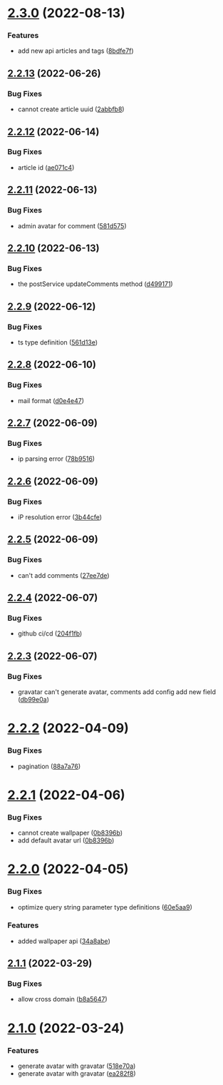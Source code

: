 # [2.3.0](https://github.com/wujihua118/nest-api-server/compare/v2.2.13...v2.3.0) (2022-08-13)


### Features

* add new api articles and tags ([8bdfe7f](https://github.com/wujihua118/nest-api-server/commit/8bdfe7fd2558227cf8711ef0af9a3a27bd504263))

## [2.2.13](https://github.com/wujihua118/nest-api-server/compare/v2.2.12...v2.2.13) (2022-06-26)


### Bug Fixes

* cannot create article uuid ([2abbfb8](https://github.com/wujihua118/nest-api-server/commit/2abbfb86038c24d6ea0b4ed715fdd1077dce798b))

## [2.2.12](https://github.com/wujihua118/nest-api-server/compare/v2.2.11...v2.2.12) (2022-06-14)


### Bug Fixes

* article id ([ae071c4](https://github.com/wujihua118/nest-api-server/commit/ae071c4dc95880342cc5b1a416c347af4f7225e3))

## [2.2.11](https://github.com/wujihua118/nest-api-server/compare/v2.2.10...v2.2.11) (2022-06-13)


### Bug Fixes

* admin avatar for comment ([581d575](https://github.com/wujihua118/nest-api-server/commit/581d575baf676aa68dec4b2a5c7737bd61b3e66e))

## [2.2.10](https://github.com/wujihua118/nest-api-server/compare/v2.2.9...v2.2.10) (2022-06-13)


### Bug Fixes

* the postService updateComments method ([d499171](https://github.com/wujihua118/nest-api-server/commit/d4991711aa5dad0e6d480b894d2c0be27025ccf3))

## [2.2.9](https://github.com/wujihua118/nest-api-server/compare/v2.2.8...v2.2.9) (2022-06-12)


### Bug Fixes

* ts type definition ([561d13e](https://github.com/wujihua118/nest-api-server/commit/561d13ebe86e7987458c1787d50677554af8fc26))

## [2.2.8](https://github.com/wujihua118/nest-api-server/compare/v2.2.7...v2.2.8) (2022-06-10)


### Bug Fixes

* mail format ([d0e4e47](https://github.com/wujihua118/nest-api-server/commit/d0e4e473ecd65e6227db3a1bd79f865927505e11))

## [2.2.7](https://github.com/wujihua118/nest-api-server/compare/v2.2.6...v2.2.7) (2022-06-09)


### Bug Fixes

* ip parsing error ([78b9516](https://github.com/wujihua118/nest-api-server/commit/78b9516745a3daea1b1a53df005c113ae5c82836))

## [2.2.6](https://github.com/wujihua118/nest-api-server/compare/v2.2.5...v2.2.6) (2022-06-09)


### Bug Fixes

* iP resolution error ([3b44cfe](https://github.com/wujihua118/nest-api-server/commit/3b44cfe8700b4fa01618fa8bb0a93ce70f043d67))

## [2.2.5](https://github.com/wujihua118/nest-api-server/compare/v2.2.4...v2.2.5) (2022-06-09)


### Bug Fixes

* can't add comments ([27ee7de](https://github.com/wujihua118/nest-api-server/commit/27ee7de20863699326286f66236b22c8edd8f77e))

## [2.2.4](https://github.com/wujihua118/nest-api-server/compare/v2.2.3...v2.2.4) (2022-06-07)


### Bug Fixes

* github ci/cd ([204f1fb](https://github.com/wujihua118/nest-api-server/commit/204f1fb03f808f75e41e004d5beb23fd3e0c712b))

## [2.2.3](https://github.com/wujihua118/nest-api-server/compare/v2.2.2...v2.2.3) (2022-06-07)


### Bug Fixes

* gravatar can't generate avatar, comments add config add new field ([db99e0a](https://github.com/wujihua118/nest-api-server/commit/db99e0a899c87cacf7e11f694fb258c8aa262a15))

# [2.2.2](https://github.com/wujihua118/nest-api-server/compare/v2.2.1...v2.2.2) (2022-04-09)


### Bug Fixes

* pagination ([88a7a76](https://github.com/wujihua118/nest-api-server/commit/88a7a765ef7a88abdeca45fa742aa5c81098bb7c))


# [2.2.1](https://github.com/wujihua118/nest-api-server/compare/v2.2.0...v2.2.1) (2022-04-06)


### Bug Fixes

* cannot create wallpaper ([0b8396b](https://github.com/wujihua118/nest-api-server/commit/0b8396bbc8ff866c11d3e33cc7c362d8ca4524a3))
* add default avatar url ([0b8396b](https://github.com/wujihua118/nest-api-server/commit/0b8396bbc8ff866c11d3e33cc7c362d8ca4524a3))


# [2.2.0](https://github.com/wujihua118/nest-api-server/compare/v2.1.1...v2.2.0) (2022-04-05)


### Bug Fixes

* optimize query string parameter type definitions ([60e5aa9](https://github.com/wujihua118/nest-api-server/commit/60e5aa9e706917bf07f2273eb6790bf799488b63))


### Features

* added wallpaper api ([34a8abe](https://github.com/wujihua118/nest-api-server/commit/34a8abe9b8f9a89677bad6083b2922577c694b41))

## [2.1.1](https://github.com/wujihua118/nest-api-server/compare/v2.1.0...v2.1.1) (2022-03-29)


### Bug Fixes

* allow cross domain ([b8a5647](https://github.com/wujihua118/nest-api-server/commit/b8a56475a61967a0a601db9073533aa7ede3224b))

# [2.1.0](https://github.com/wujihua118/nest-api-server/compare/v2.0.1...v2.1.0) (2022-03-24)


### Features

* generate avatar with gravatar ([518e70a](https://github.com/wujihua118/nest-api-server/commit/518e70a370849025050efe215a6cf8a71d011bcb))
* generate avatar with gravatar ([ea282f8](https://github.com/wujihua118/nest-api-server/commit/ea282f808795b7c13161f0289582d840576cfd65))
